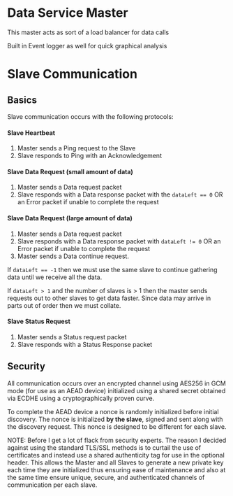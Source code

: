# Data Service Master

This master acts as sort of a load balancer for data calls

Built in Event logger as well for quick graphical analysis

# Slave Communication

## Basics
Slave communication occurs with the following protocols:

#### Slave Heartbeat
  1. Master sends a Ping request to the Slave
  2. Slave responds to Ping with an Acknowledgement

#### Slave Data Request (small amount of data)
  1. Master sends a Data request packet
  2. Slave responds with a Data response packet with the `dataLeft == 0` OR an Error packet if
    unable to complete the request

#### Slave Data Request (large amount of data)
  1. Master sends a Data request packet
  2. Slave responds with a Data response packet with `dataLeft != 0` OR an Error packet if
    unable to complete the request
  3. Master sends a Data continue request.

  If `dataLeft == -1` then we must use the same slave to continue gathering data until we receive all the data.

  If `dataLeft > 1` and the number of slaves is > 1 then the master sends requests out to other slaves to get data faster. Since data may arrive in parts out of order then we must collate.

#### Slave Status Request
  1. Master sends a Status request packet
  2. Slave responds with a Status Response packet

## Security
  All communication occurs over an encrypted channel using AES256 in GCM mode (for use as an AEAD device) initialized using a shared secret obtained via ECDHE using a cryptographically proven curve.

  To complete the AEAD device a nonce is randomly initialized before initial discovery. The nonce is initialized **by the slave**, signed and sent along with the discovery request. This nonce is designed to be different for each slave.

  NOTE: Before I get a lot of flack from security experts. The reason I decided against using the standard TLS/SSL methods is to curtail the use of certificates and instead use a shared authenticity tag for use in the optional header. This allows the Master and all Slaves to generate a new private key each time they are initialized thus ensuring ease of maintenance and also at the same time ensure unique, secure, and authenticated channels of communication per each slave.
